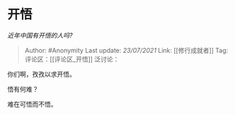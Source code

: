 # 开悟
*近年中国有开悟的人吗?*

> Author: #Anonymity
> Last update: *23/07/2021*
> Link: [[修行成就者]]
> Tag:
> 评论区：[[评论区_开悟]]
> 泛讨论：

你们啊，孜孜以求开悟。

悟有何难？

难在可悟而不悟。
